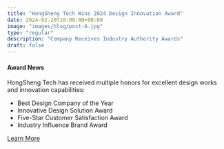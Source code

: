 ```yaml
---
title: "HongSheng Tech Wins 2024 Design Innovation Award"
date: 2024-02-20T10:00:00+08:00
image: "images/blog/post-6.jpg"
type: "regular"
description: "Company Receives Industry Authority Awards"
draft: false
---
```


#### Award News

HongSheng Tech has received multiple honors for excellent design works and innovation capabilities:

- Best Design Company of the Year
- Innovative Design Solution Award
- Five-Star Customer Satisfaction Award
- Industry Influence Brand Award

[Learn More](#)